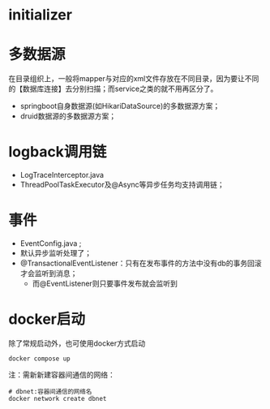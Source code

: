 # initializer


# 多数据源
在目录组织上，一般将mapper与对应的xml文件存放在不同目录，因为要让不同的【数据库连接】去分别扫描；而service之类的就不用再区分了。
* springboot自身数据源(如HikariDataSource)的多数据源方案；
* druid数据源的多数据源方案；

# logback调用链
* LogTraceInterceptor.java
* ThreadPoolTaskExecutor及@Async等异步任务均支持调用链；

# 事件
* EventConfig.java ;
* 默认异步监听处理了；
* @TransactionalEventListener：只有在发布事件的方法中没有db的事务回滚才会监听到消息；
    * 而@EventListener则只要事件发布就会监听到
  
# docker启动
除了常规启动外，也可使用docker方式启动
```
docker compose up
```
注：需新新建容器间通信的网络：
```
# dbnet:容器间通信的网络名
docker network create dbnet
```